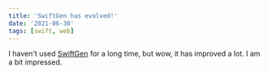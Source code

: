 ```yaml
---
title: 'SwiftGen has evolved!'
date: '2021-06-30'
tags: [swift, web]
---
```


I haven't used [SwiftGen](https://github.com/SwiftGen/SwiftGen) for a long time, but wow, it has improved a lot. I am a bit impressed.
